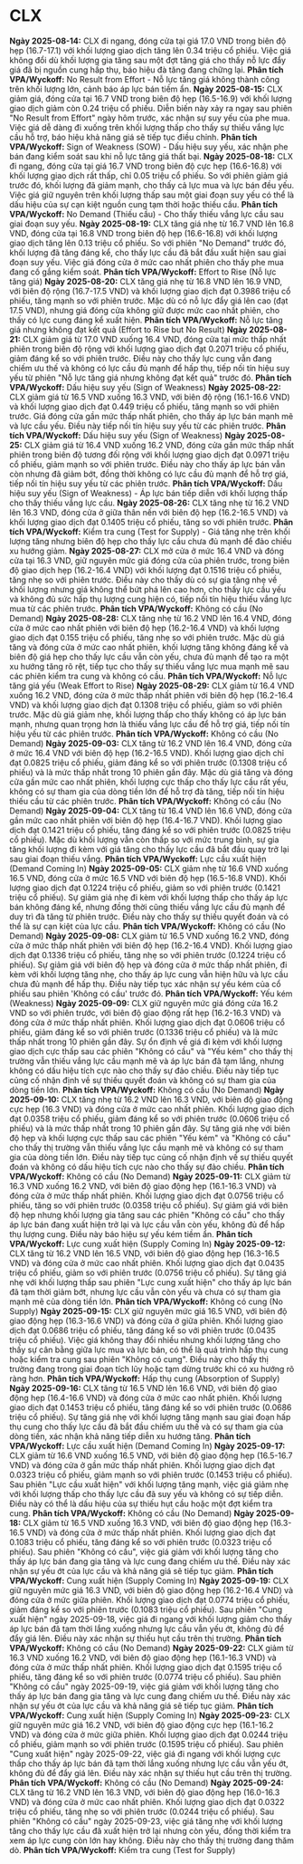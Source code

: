 # CLX

**Ngày 2025-08-14:** CLX đi ngang, đóng cửa tại giá 17.0 VND trong biên độ hẹp (16.7-17.1) với khối lượng giao dịch tăng lên 0.34 triệu cổ phiếu. Việc giá không đổi dù khối lượng gia tăng sau một đợt tăng giá cho thấy nỗ lực đẩy giá đã bị nguồn cung hấp thụ, báo hiệu đà tăng đang chững lại. **Phân tích VPA/Wyckoff:** No Result from Effort - Nỗ lực tăng giá không thành công trên khối lượng lớn, cảnh báo áp lực bán tiềm ẩn.
**Ngày 2025-08-15:** CLX giảm giá, đóng cửa tại 16.7 VND trong biên độ hẹp (16.5-16.9) với khối lượng giao dịch giảm còn 0.24 triệu cổ phiếu. Diễn biến này xảy ra ngay sau phiên "No Result from Effort" ngày hôm trước, xác nhận sự suy yếu của phe mua. Việc giá dễ dàng đi xuống trên khối lượng thấp cho thấy sự thiếu vắng lực cầu hỗ trợ, báo hiệu khả năng giá sẽ tiếp tục điều chỉnh. **Phân tích VPA/Wyckoff:** Sign of Weakness (SOW) - Dấu hiệu suy yếu, xác nhận phe bán đang kiểm soát sau khi nỗ lực tăng giá thất bại.
**Ngày 2025-08-18:** CLX đi ngang, đóng cửa tại giá 16.7 VND trong biên độ cực hẹp (16.6-16.8) với khối lượng giao dịch rất thấp, chỉ 0.05 triệu cổ phiếu. So với phiên giảm giá trước đó, khối lượng đã giảm mạnh, cho thấy cả lực mua và lực bán đều yếu. Việc giá giữ nguyên trên khối lượng thấp sau một giai đoạn suy yếu có thể là dấu hiệu của sự cạn kiệt nguồn cung tạm thời hoặc thiếu cầu. **Phân tích VPA/Wyckoff:** No Demand (Thiếu cầu) - Cho thấy thiếu vắng lực cầu sau giai đoạn suy yếu.
**Ngày 2025-08-19:** CLX tăng giá nhẹ từ 16.7 VND lên 16.8 VND, đóng cửa tại 16.8 VND trong biên độ hẹp (16.6-16.8) với khối lượng giao dịch tăng lên 0.13 triệu cổ phiếu. So với phiên "No Demand" trước đó, khối lượng đã tăng đáng kể, cho thấy lực cầu đã bắt đầu xuất hiện sau giai đoạn suy yếu. Việc giá đóng cửa ở mức cao nhất phiên cho thấy phe mua đang cố gắng kiểm soát. **Phân tích VPA/Wyckoff:** Effort to Rise (Nỗ lực tăng giá)
**Ngày 2025-08-20:** CLX tăng giá nhẹ từ 16.8 VND lên 16.9 VND, với biên độ rộng (16.7-17.5 VND) và khối lượng giao dịch đạt 0.3986 triệu cổ phiếu, tăng mạnh so với phiên trước. Mặc dù có nỗ lực đẩy giá lên cao (đạt 17.5 VND), nhưng giá đóng cửa không giữ được mức cao nhất phiên, cho thấy có lực cung đáng kể xuất hiện. **Phân tích VPA/Wyckoff:** Nỗ lực tăng giá nhưng không đạt kết quả (Effort to Rise but No Result)
**Ngày 2025-08-21:** CLX giảm giá từ 17.0 VND xuống 16.4 VND, đóng cửa tại mức thấp nhất phiên trong biên độ rộng với khối lượng giao dịch đạt 0.2071 triệu cổ phiếu, giảm đáng kể so với phiên trước. Điều này cho thấy lực cung vẫn đang chiếm ưu thế và không có lực cầu đủ mạnh để hấp thụ, tiếp nối tín hiệu suy yếu từ phiên "Nỗ lực tăng giá nhưng không đạt kết quả" trước đó. **Phân tích VPA/Wyckoff:** Dấu hiệu suy yếu (Sign of Weakness)
**Ngày 2025-08-22:** CLX giảm giá từ 16.5 VND xuống 16.3 VND, với biên độ rộng (16.1-16.6 VND) và khối lượng giao dịch đạt 0.449 triệu cổ phiếu, tăng mạnh so với phiên trước. Giá đóng cửa gần mức thấp nhất phiên, cho thấy áp lực bán mạnh mẽ và lực cầu yếu. Điều này tiếp nối tín hiệu suy yếu từ các phiên trước. **Phân tích VPA/Wyckoff:** Dấu hiệu suy yếu (Sign of Weakness)
**Ngày 2025-08-25:** CLX giảm giá từ 16.4 VND xuống 16.2 VND, đóng cửa gần mức thấp nhất phiên trong biên độ tương đối rộng với khối lượng giao dịch đạt 0.0971 triệu cổ phiếu, giảm mạnh so với phiên trước. Điều này cho thấy áp lực bán vẫn còn nhưng đã giảm bớt, đồng thời không có lực cầu đủ mạnh để hỗ trợ giá, tiếp nối tín hiệu suy yếu từ các phiên trước. **Phân tích VPA/Wyckoff:** Dấu hiệu suy yếu (Sign of Weakness) - Áp lực bán tiếp diễn với khối lượng thấp cho thấy thiếu vắng lực cầu.
**Ngày 2025-08-26:** CLX tăng nhẹ từ 16.2 VND lên 16.3 VND, đóng cửa ở giữa thân nến với biên độ hẹp (16.2-16.5 VND) và khối lượng giao dịch đạt 0.1405 triệu cổ phiếu, tăng so với phiên trước. **Phân tích VPA/Wyckoff:** Kiểm tra cung (Test for Supply) - Giá tăng nhẹ trên khối lượng tăng nhưng biên độ hẹp cho thấy lực cầu chưa đủ mạnh để đảo chiều xu hướng giảm.
**Ngày 2025-08-27:** CLX mở cửa ở mức 16.4 VND và đóng cửa tại 16.3 VND, giữ nguyên mức giá đóng cửa của phiên trước, trong biên độ giao dịch hẹp (16.2-16.4 VND) với khối lượng đạt 0.1516 triệu cổ phiếu, tăng nhẹ so với phiên trước. Điều này cho thấy dù có sự gia tăng nhẹ về khối lượng nhưng giá không thể bứt phá lên cao hơn, cho thấy lực cầu yếu và không đủ sức hấp thụ lượng cung hiện có, tiếp nối tín hiệu thiếu vắng lực mua từ các phiên trước. **Phân tích VPA/Wyckoff:** Không có cầu (No Demand)
**Ngày 2025-08-28:** CLX tăng nhẹ từ 16.2 VND lên 16.4 VND, đóng cửa ở mức cao nhất phiên với biên độ hẹp (16.2-16.4 VND) và khối lượng giao dịch đạt 0.155 triệu cổ phiếu, tăng nhẹ so với phiên trước. Mặc dù giá tăng và đóng cửa ở mức cao nhất phiên, khối lượng tăng không đáng kể và biên độ giá hẹp cho thấy lực cầu vẫn còn yếu, chưa đủ mạnh để tạo ra một xu hướng tăng rõ rệt, tiếp tục cho thấy sự thiếu vắng lực mua mạnh mẽ sau các phiên kiểm tra cung và không có cầu. **Phân tích VPA/Wyckoff:** Nỗ lực tăng giá yếu (Weak Effort to Rise)
**Ngày 2025-08-29:** CLX giảm từ 16.4 VND xuống 16.2 VND, đóng cửa ở mức thấp nhất phiên với biên độ hẹp (16.2-16.4 VND) và khối lượng giao dịch đạt 0.1308 triệu cổ phiếu, giảm so với phiên trước. Mặc dù giá giảm nhẹ, khối lượng thấp cho thấy không có áp lực bán mạnh, nhưng quan trọng hơn là thiếu vắng lực cầu để hỗ trợ giá, tiếp nối tín hiệu yếu từ các phiên trước. **Phân tích VPA/Wyckoff:** Không có cầu (No Demand)
**Ngày 2025-09-03:** CLX tăng từ 16.2 VND lên 16.4 VND, đóng cửa ở mức 16.4 VND với biên độ hẹp (16.2-16.5 VND). Khối lượng giao dịch chỉ đạt 0.0825 triệu cổ phiếu, giảm đáng kể so với phiên trước (0.1308 triệu cổ phiếu) và là mức thấp nhất trong 10 phiên gần đây. Mặc dù giá tăng và đóng cửa gần mức cao nhất phiên, khối lượng cực thấp cho thấy lực cầu rất yếu, không có sự tham gia của dòng tiền lớn để hỗ trợ đà tăng, tiếp nối tín hiệu thiếu cầu từ các phiên trước. **Phân tích VPA/Wyckoff:** Không có cầu (No Demand)
**Ngày 2025-09-04:** CLX tăng từ 16.4 VND lên 16.6 VND, đóng cửa gần mức cao nhất phiên với biên độ hẹp (16.4-16.7 VND). Khối lượng giao dịch đạt 0.1421 triệu cổ phiếu, tăng đáng kể so với phiên trước (0.0825 triệu cổ phiếu). Mặc dù khối lượng vẫn còn thấp so với mức trung bình, sự gia tăng khối lượng đi kèm với giá tăng cho thấy lực cầu đã bắt đầu quay trở lại sau giai đoạn thiếu vắng. **Phân tích VPA/Wyckoff:** Lực cầu xuất hiện (Demand Coming In)
**Ngày 2025-09-05:** CLX giảm nhẹ từ 16.6 VND xuống 16.5 VND, đóng cửa ở mức 16.5 VND với biên độ hẹp (16.5-16.8 VND). Khối lượng giao dịch đạt 0.1224 triệu cổ phiếu, giảm so với phiên trước (0.1421 triệu cổ phiếu). Sự giảm giá nhẹ đi kèm với khối lượng thấp cho thấy áp lực bán không đáng kể, nhưng đồng thời cũng thiếu vắng lực cầu đủ mạnh để duy trì đà tăng từ phiên trước. Điều này cho thấy sự thiếu quyết đoán và có thể là sự cạn kiệt của lực cầu. **Phân tích VPA/Wyckoff:** Không có cầu (No Demand)
**Ngày 2025-09-08:** CLX giảm từ 16.5 VND xuống 16.2 VND, đóng cửa ở mức thấp nhất phiên với biên độ hẹp (16.2-16.4 VND). Khối lượng giao dịch đạt 0.1336 triệu cổ phiếu, tăng nhẹ so với phiên trước (0.1224 triệu cổ phiếu). Sự giảm giá với biên độ hẹp và đóng cửa ở mức thấp nhất phiên, đi kèm với khối lượng tăng nhẹ, cho thấy áp lực cung vẫn hiện hữu và lực cầu chưa đủ mạnh để hấp thụ. Điều này tiếp tục xác nhận sự yếu kém của cổ phiếu sau phiên 'Không có cầu' trước đó. **Phân tích VPA/Wyckoff:** Yếu kém (Weakness)
**Ngày 2025-09-09:** CLX giữ nguyên mức giá đóng cửa 16.2 VND so với phiên trước, với biên độ giao động rất hẹp (16.2-16.3 VND) và đóng cửa ở mức thấp nhất phiên. Khối lượng giao dịch đạt 0.0606 triệu cổ phiếu, giảm đáng kể so với phiên trước (0.1336 triệu cổ phiếu) và là mức thấp nhất trong 10 phiên gần đây. Sự ổn định về giá đi kèm với khối lượng giao dịch cực thấp sau các phiên "Không có cầu" và "Yếu kém" cho thấy thị trường vẫn thiếu vắng lực cầu mạnh mẽ và áp lực bán đã tạm lắng, nhưng không có dấu hiệu tích cực nào cho thấy sự đảo chiều. Điều này tiếp tục củng cố nhận định về sự thiếu quyết đoán và không có sự tham gia của dòng tiền lớn. **Phân tích VPA/Wyckoff:** Không có cầu (No Demand)
**Ngày 2025-09-10:** CLX tăng nhẹ từ 16.2 VND lên 16.3 VND, với biên độ giao động cực hẹp (16.3 VND) và đóng cửa ở mức cao nhất phiên. Khối lượng giao dịch đạt 0.0358 triệu cổ phiếu, giảm đáng kể so với phiên trước (0.0606 triệu cổ phiếu) và là mức thấp nhất trong 10 phiên gần đây. Sự tăng giá nhẹ với biên độ hẹp và khối lượng cực thấp sau các phiên "Yếu kém" và "Không có cầu" cho thấy thị trường vẫn thiếu vắng lực cầu mạnh mẽ và không có sự tham gia của dòng tiền lớn. Điều này tiếp tục củng cố nhận định về sự thiếu quyết đoán và không có dấu hiệu tích cực nào cho thấy sự đảo chiều. **Phân tích VPA/Wyckoff:** Không có cầu (No Demand)
**Ngày 2025-09-11:** CLX giảm từ 16.3 VND xuống 16.2 VND, với biên độ giao động hẹp (16.1-16.3 VND) và đóng cửa ở mức thấp nhất phiên. Khối lượng giao dịch đạt 0.0756 triệu cổ phiếu, tăng so với phiên trước (0.0358 triệu cổ phiếu). Sự giảm giá với biên độ hẹp nhưng khối lượng gia tăng sau các phiên "Không có cầu" cho thấy áp lực bán đang xuất hiện trở lại và lực cầu vẫn còn yếu, không đủ để hấp thụ lượng cung. Điều này báo hiệu sự yếu kém tiềm ẩn. **Phân tích VPA/Wyckoff:** Lực cung xuất hiện (Supply Coming In)
**Ngày 2025-09-12:** CLX tăng từ 16.2 VND lên 16.5 VND, với biên độ giao động hẹp (16.3-16.5 VND) và đóng cửa ở mức cao nhất phiên. Khối lượng giao dịch đạt 0.0435 triệu cổ phiếu, giảm so với phiên trước (0.0756 triệu cổ phiếu). Sự tăng giá nhẹ với khối lượng thấp sau phiên "Lực cung xuất hiện" cho thấy áp lực bán đã tạm thời giảm bớt, nhưng lực cầu vẫn còn yếu và chưa có sự tham gia mạnh mẽ của dòng tiền lớn. **Phân tích VPA/Wyckoff:** Không có cung (No Supply)
**Ngày 2025-09-15:** CLX giữ nguyên mức giá 16.5 VND, với biên độ giao động hẹp (16.3-16.6 VND) và đóng cửa ở giữa phiên. Khối lượng giao dịch đạt 0.0686 triệu cổ phiếu, tăng đáng kể so với phiên trước (0.0435 triệu cổ phiếu). Việc giá không thay đổi nhiều nhưng khối lượng tăng cho thấy sự cân bằng giữa lực mua và lực bán, có thể là quá trình hấp thụ cung hoặc kiểm tra cung sau phiên "Không có cung". Điều này cho thấy thị trường đang trong giai đoạn tích lũy hoặc tạm dừng trước khi có xu hướng rõ ràng hơn. **Phân tích VPA/Wyckoff:** Hấp thụ cung (Absorption of Supply)
**Ngày 2025-09-16:** CLX tăng từ 16.5 VND lên 16.6 VND, với biên độ giao động hẹp (16.4-16.6 VND) và đóng cửa ở mức cao nhất phiên. Khối lượng giao dịch đạt 0.1453 triệu cổ phiếu, tăng đáng kể so với phiên trước (0.0686 triệu cổ phiếu). Sự tăng giá nhẹ với khối lượng tăng mạnh sau giai đoạn hấp thụ cung cho thấy lực cầu đã bắt đầu chiếm ưu thế và có sự tham gia của dòng tiền, xác nhận khả năng tiếp diễn xu hướng tăng. **Phân tích VPA/Wyckoff:** Lực cầu xuất hiện (Demand Coming In)
**Ngày 2025-09-17:** CLX giảm từ 16.6 VND xuống 16.5 VND, với biên độ giao động hẹp (16.5-16.7 VND) và đóng cửa ở gần mức thấp nhất phiên. Khối lượng giao dịch đạt 0.0323 triệu cổ phiếu, giảm mạnh so với phiên trước (0.1453 triệu cổ phiếu). Sau phiên "Lực cầu xuất hiện" với khối lượng tăng mạnh, việc giá giảm nhẹ với khối lượng thấp cho thấy lực cầu đã suy yếu và không có sự tiếp diễn. Điều này có thể là dấu hiệu của sự thiếu hụt cầu hoặc một đợt kiểm tra cung. **Phân tích VPA/Wyckoff:** Không có cầu (No Demand)
**Ngày 2025-09-18:** CLX giảm từ 16.5 VND xuống 16.3 VND, với biên độ giao động hẹp (16.3-16.5 VND) và đóng cửa ở mức thấp nhất phiên. Khối lượng giao dịch đạt 0.1083 triệu cổ phiếu, tăng đáng kể so với phiên trước (0.0323 triệu cổ phiếu). Sau phiên "Không có cầu", việc giá giảm với khối lượng tăng cho thấy áp lực bán đang gia tăng và lực cung đang chiếm ưu thế. Điều này xác nhận sự yếu ớt của lực cầu và khả năng giá sẽ tiếp tục giảm. **Phân tích VPA/Wyckoff:** Cung xuất hiện (Supply Coming In)
**Ngày 2025-09-19:** CLX giữ nguyên mức giá 16.3 VND, với biên độ giao động hẹp (16.2-16.4 VND) và đóng cửa ở mức giữa phiên. Khối lượng giao dịch đạt 0.0774 triệu cổ phiếu, giảm đáng kể so với phiên trước (0.1083 triệu cổ phiếu). Sau phiên "Cung xuất hiện" ngày 2025-09-18, việc giá đi ngang với khối lượng giảm cho thấy áp lực bán đã tạm thời lắng xuống nhưng lực cầu vẫn yếu ớt, không đủ để đẩy giá lên. Điều này xác nhận sự thiếu hụt cầu trên thị trường. **Phân tích VPA/Wyckoff:** Không có cầu (No Demand)
**Ngày 2025-09-22:** CLX giảm từ 16.3 VND xuống 16.2 VND, với biên độ giao động hẹp (16.1-16.3 VND) và đóng cửa ở mức thấp nhất phiên. Khối lượng giao dịch đạt 0.1595 triệu cổ phiếu, tăng đáng kể so với phiên trước (0.0774 triệu cổ phiếu). Sau phiên "Không có cầu" ngày 2025-09-19, việc giá giảm với khối lượng tăng cho thấy áp lực bán đang gia tăng và lực cung đang chiếm ưu thế. Điều này xác nhận sự yếu ớt của lực cầu và khả năng giá sẽ tiếp tục giảm. **Phân tích VPA/Wyckoff:** Cung xuất hiện (Supply Coming In)
**Ngày 2025-09-23:** CLX giữ nguyên mức giá 16.2 VND, với biên độ giao động cực hẹp (16.1-16.2 VND) và đóng cửa ở mức giữa phiên. Khối lượng giao dịch đạt 0.0244 triệu cổ phiếu, giảm mạnh so với phiên trước (0.1595 triệu cổ phiếu). Sau phiên "Cung xuất hiện" ngày 2025-09-22, việc giá đi ngang với khối lượng cực thấp cho thấy áp lực bán đã tạm thời lắng xuống nhưng lực cầu vẫn yếu ớt, không đủ để đẩy giá lên. Điều này xác nhận sự thiếu hụt cầu trên thị trường. **Phân tích VPA/Wyckoff:** Không có cầu (No Demand)
**Ngày 2025-09-24:** CLX tăng từ 16.2 VND lên 16.3 VND, với biên độ giao động hẹp (16.0-16.3 VND) và đóng cửa ở mức cao nhất phiên. Khối lượng giao dịch đạt 0.0322 triệu cổ phiếu, tăng nhẹ so với phiên trước (0.0244 triệu cổ phiếu). Sau phiên "Không có cầu" ngày 2025-09-23, việc giá tăng nhẹ với khối lượng tăng cho thấy lực cầu đã xuất hiện trở lại nhưng còn yếu, đồng thời kiểm tra xem áp lực cung còn lớn hay không. Điều này cho thấy thị trường đang thăm dò. **Phân tích VPA/Wyckoff:** Kiểm tra cung (Test for Supply)

